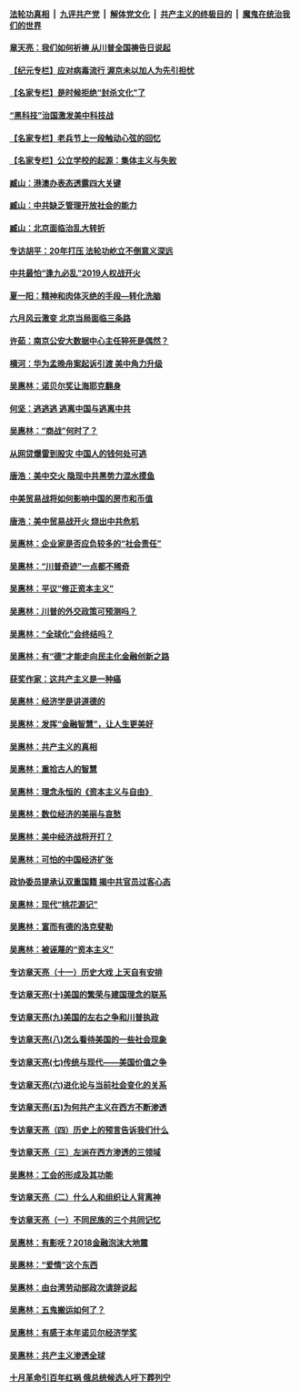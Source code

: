####  [法轮功真相](../../../../basic/blob/master/README.md?t=07041802) &nbsp;|&nbsp; [九评共产党](../../../../9ping.md/blob/master/README.md?t=07041802) &nbsp;|&nbsp; [解体党文化](../../../../jtdwh.md/blob/master/README.md?t=07041802)  &nbsp;|&nbsp; [共产主义的终极目的](../../../../gczydzjmd.md/blob/master/README.md?t=07041802) &nbsp;|&nbsp; [魔鬼在统治我们的世界](../../../../mgztzwmdsj.md/blob/master/README.md?t=07041802) 

#### [章天亮：我们如何祈祷 从川普全国祷告日说起](../pages/nsc423/n11944627.md?t=07041802) 

#### [【纪元专栏】应对病毒流行 渥京未以加人为先引担忧](../pages/nsc423/n11875714.md?t=07041802) 

#### [【名家专栏】是时候拒绝“封杀文化”了](../pages/nsc423/n11814093.md?t=07041802) 

#### [“黑科技”治国激发美中科技战](../pages/nsc423/n11638056.md?t=07041802) 

#### [【名家专栏】老兵节上一段触动心弦的回忆](../pages/nsc423/n11646016.md?t=07041802) 

#### [【名家专栏】公立学校的起源：集体主义与失败](../pages/nsc423/n11601833.md?t=07041802) 

#### [臧山：港澳办表态透露四大关键](../pages/nsc423/n11421628.md?t=07041802) 

#### [臧山：中共缺乏管理开放社会的能力](../pages/nsc423/n11407457.md?t=07041802) 

#### [臧山：北京面临治乱大转折](../pages/nsc423/n11406895.md?t=07041802) 

#### [专访胡平：20年打压 法轮功屹立不倒意义深远](../pages/nsc423/n11398800.md?t=07041802) 

#### [中共最怕“逢九必乱”2019人权战开火](../pages/nsc423/n11385248.md?t=07041802) 

#### [夏一阳：精神和肉体灭绝的手段—转化洗脑](../pages/nsc423/n11368250.md?t=07041802) 

#### [六月风云激变 北京当局面临三条路](../pages/nsc423/n11313668.md?t=07041802) 

#### [许茹：南京公安大数据中心主任猝死是偶然？](../pages/nsc423/n11064744.md?t=07041802) 

#### [横河：华为孟晚舟案起诉引渡 美中角力升级](../pages/nsc423/n11027230.md?t=07041802) 

#### [吴惠林：诺贝尔奖让海耶克翻身](../pages/nsc423/n10890049.md?t=07041802) 

#### [何坚：逃逃逃 逃离中国与逃离中共](../pages/nsc423/n10592891.md?t=07041802) 

#### [吴惠林：“商战”何时了？](../pages/nsc423/n10573558.md?t=07041802) 

#### [从网贷爆雷到股灾 中国人的钱何处可逃](../pages/nsc423/n10572800.md?t=07041802) 

#### [唐浩：美中交火 隐现中共黑势力混水摸鱼](../pages/nsc423/n10544040.md?t=07041802) 

#### [中美贸易战将如何影响中国的房市和币值](../pages/nsc423/n10543697.md?t=07041802) 

#### [唐浩：美中贸易战开火 烧出中共危机](../pages/nsc423/n10540126.md?t=07041802) 

#### [吴惠林：企业家是否应负较多的“社会责任”](../pages/nsc423/n10535022.md?t=07041802) 

#### [吴惠林：“川普奇迹”一点都不稀奇](../pages/nsc423/n10512808.md?t=07041802) 

#### [吴惠林：平议“修正资本主义”](../pages/nsc423/n10495724.md?t=07041802) 

#### [吴惠林：川普的外交政策可预测吗？](../pages/nsc423/n10462387.md?t=07041802) 

#### [吴惠林：“全球化”会终结吗？](../pages/nsc423/n10452838.md?t=07041802) 

#### [吴惠林：有“德”才能走向民主化金融创新之路](../pages/nsc423/n10432292.md?t=07041802) 

#### [获奖作家：这共产主义是一种癌](../pages/nsc423/n10431541.md?t=07041802) 

#### [吴惠林：经济学是讲道德的](../pages/nsc423/n10398014.md?t=07041802) 

#### [吴惠林：发挥“金融智慧”，让人生更美好](../pages/nsc423/n10375019.md?t=07041802) 

#### [吴惠林：共产主义的真相](../pages/nsc423/n10351394.md?t=07041802) 

#### [吴惠林：重拾古人的智慧](../pages/nsc423/n10337691.md?t=07041802) 

#### [吴惠林：理念永恒的《资本主义与自由》](../pages/nsc423/n10316274.md?t=07041802) 

#### [吴惠林：数位经济的美丽与哀愁](../pages/nsc423/n10292946.md?t=07041802) 

#### [吴惠林：美中经济战将开打？](../pages/nsc423/n10258825.md?t=07041802) 

#### [吴惠林：可怕的中国经济扩张](../pages/nsc423/n10219147.md?t=07041802) 

#### [政协委员提承认双重国籍 揭中共官员过客心态](../pages/nsc423/n10208809.md?t=07041802) 

#### [吴惠林：现代“桃花源记”](../pages/nsc423/n10185234.md?t=07041802) 

#### [吴惠林：富而有德的洛克斐勒](../pages/nsc423/n10142264.md?t=07041802) 

#### [吴惠林：被诬蔑的“资本主义”](../pages/nsc423/n10124816.md?t=07041802) 

#### [专访章天亮（十一）历史大戏 上天自有安排](../pages/nsc423/n10094905.md?t=07041802) 

#### [专访章天亮(十)美国的繁荣与建国理念的联系](../pages/nsc423/n10094899.md?t=07041802) 

#### [专访章天亮(九)美国的左右之争和川普执政](../pages/nsc423/n10094889.md?t=07041802) 

#### [专访章天亮(八)怎么看待美国的一些社会现象](../pages/nsc423/n10094857.md?t=07041802) 

#### [专访章天亮(七)传统与现代——美国价值之争](../pages/nsc423/n10093140.md?t=07041802) 

#### [专访章天亮(六)进化论与当前社会变化的关系](../pages/nsc423/n10092036.md?t=07041802) 

#### [专访章天亮(五)为何共产主义在西方不断渗透](../pages/nsc423/n10083620.md?t=07041802) 

#### [专访章天亮（四）历史上的预言告诉我们什么](../pages/nsc423/n10083606.md?t=07041802) 

#### [专访章天亮（三）左派在西方渗透的三领域](../pages/nsc423/n10081115.md?t=07041802) 

#### [吴惠林：工会的形成及其功能](../pages/nsc423/n10080633.md?t=07041802) 

#### [专访章天亮（二）什么人和组织让人背离神](../pages/nsc423/n10076637.md?t=07041802) 

#### [专访章天亮（一）不同民族的三个共同记忆](../pages/nsc423/n10074188.md?t=07041802) 

#### [吴惠林：有影呒？2018金融泡沫大地震](../pages/nsc423/n10040534.md?t=07041802) 

#### [吴惠林：“爱情”这个东西](../pages/nsc423/n10019423.md?t=07041802) 

#### [吴惠林：由台湾劳动部政次请辞说起](../pages/nsc423/n9979679.md?t=07041802) 

#### [吴惠林：五鬼搬运如何了？](../pages/nsc423/n9925338.md?t=07041802) 

#### [吴惠林：有感于本年诺贝尔经济学奖](../pages/nsc423/n9871883.md?t=07041802) 

#### [吴惠林：共产主义渗透全球](../pages/nsc423/n9812748.md?t=07041802) 

#### [十月革命引百年红祸 俄总统候选人吁下葬列宁](../pages/nsc423/n9810182.md?t=07041802) 

